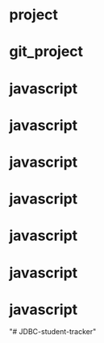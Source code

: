 # project
# git_project
# javascript
# javascript
# javascript
# javascript
# javascript
# javascript
# javascript
"# JDBC-student-tracker" 
